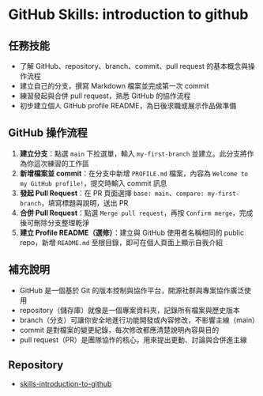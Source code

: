 # GitHub Skills: introduction to github

## 任務技能
- 了解 GitHub、repository、branch、commit、pull request 的基本概念與操作流程  
- 建立自己的分支，撰寫 Markdown 檔案並完成第一次 commit  
- 練習發起與合併 pull request，熟悉 GitHub 的協作流程  
- 初步建立個人 GitHub profile README，為日後求職或展示作品做準備  

## GitHub 操作流程
1. **建立分支**：點選 `main` 下拉選單，輸入 `my-first-branch` 並建立。此分支將作為你這次練習的工作區
2. **新增檔案並 commit**：在分支中新增 `PROFILE.md` 檔案，內容為 `Welcome to my GitHub profile!`，提交時輸入 commit 訊息
3. **發起 Pull Request**：在 PR 頁面選擇 `base: main`、`compare: my-first-branch`，填寫標題與說明，送出 PR
4. **合併 Pull Request**：點選 `Merge pull request`，再按 `Confirm merge`，完成後可刪除分支整理乾淨
5. **建立 Profile README（選修）**：建立與 GitHub 使用者名稱相同的 public repo，新增 `README.md` 至根目錄，即可在個人頁面上顯示自我介紹

## 補充說明
- GitHub 是一個基於 Git 的版本控制與協作平台，開源社群與專案協作廣泛使用  
- repository（儲存庫）就像是一個專案資料夾，記錄所有檔案與歷史版本  
- branch（分支）可讓你安全地進行功能開發或內容修改，不影響主線（main）  
- commit 是對檔案的變更紀錄，每次修改都應清楚說明內容與目的  
- pull request（PR）是團隊協作的核心，用來提出更動、討論與合併進主線  

## Repository
- [skills-introduction-to-github](https://github.com/zoelinsg/skills-introduction-to-github)
